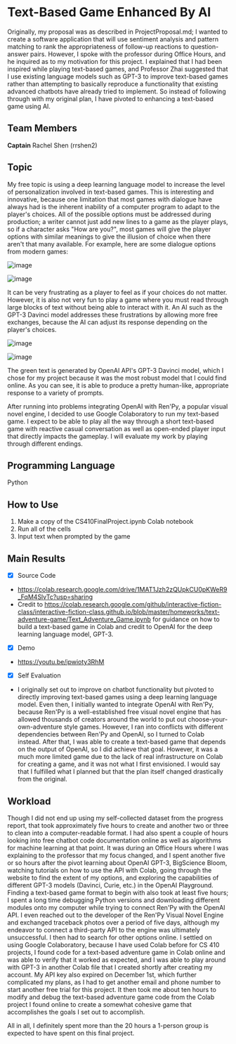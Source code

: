 # Text-Based Game Enhanced By AI

Originally, my proposal was as described in ProjectProposal.md; I wanted to create a software application that will use sentiment analysis and pattern matching to rank the appropriateness of follow-up reactions to question-answer pairs. However, I spoke with the professor during Office Hours, and he inquired as to my motivation for this project. I explained that I had been inspired while playing text-based games, and Professor Zhai suggested that I use existing language models such as GPT-3 to improve text-based games rather than attempting to basically reproduce a functionality that existing advanced chatbots have already tried to implement. So instead of following through with my original plan, I have pivoted to enhancing a text-based game using AI. 

## Team Members

**Captain** Rachel Shen (rrshen2)

## Topic

My free topic is using a deep learning language model to increase the level of personalization involved in text-based games. This is interesting and innovative, because one limitation that most games with dialogue have always had is the inherent inability of a computer program to adapt to the player's choices. All of the possible options must be addressed during production; a writer cannot just add new lines to a game as the player plays, so if a character asks "How are you?", most games will give the player options with similar meanings to give the illusion of choice when there aren't that many available. For example, here are some dialogue options from modern games:

![image](https://user-images.githubusercontent.com/42553808/205719491-2471f506-00cf-4395-980d-45d9b9df8562.png)

![image](https://user-images.githubusercontent.com/42553808/205719722-19dc3218-ff36-4ba0-98fc-03c41fe2c6a3.png)

It can be very frustrating as a player to feel as if your choices do not matter. However, it is also not very fun to play a game where you must read through large blocks of text without being able to interact with it. An AI such as the GPT-3 Davinci model addresses these frustrations by allowing more free exchanges, because the AI can adjust its response depending on the player's choices.

![image](https://user-images.githubusercontent.com/42553808/205720622-eb28c421-e2b2-4cc7-ba69-e0cc4da4be60.png)

![image](https://user-images.githubusercontent.com/42553808/205720957-c642a185-4972-4916-b095-7273de6e2ccf.png)

The green text is generated by OpenAI API's GPT-3 Davinci model, which I chose for my project because it was the most robust model that I could find online. As you can see, it is able to produce a pretty human-like, appropriate response to a variety of prompts.

After running into problems integrating OpenAI with Ren'Py, a popular visual novel engine, I decided to use Google Colaboratory to run my text-based game. I expect to be able to play all the way through a short text-based game with reactive casual conversation as well as open-ended player input that directly impacts the gameplay. I will evaluate my work by playing through different endings.

## Programming Language

Python

## How to Use

1. Make a copy of the CS410FinalProject.ipynb Colab notebook
2. Run all of the cells
3. Input text when prompted by the game

## Main Results

- [x] Source Code
 - https://colab.research.google.com/drive/1MAT1Jzh2zQUpkCU0pKWeR9_FqM4SlvTc?usp=sharing
 - Credit to https://colab.research.google.com/github/interactive-fiction-class/interactive-fiction-class.github.io/blob/master/homeworks/text-adventure-game/Text_Adventure_Game.ipynb for guidance on how to build a text-based game in Colab and credit to OpenAI for the deep learning language model, GPT-3.
- [x] Demo
 - https://youtu.be/ipwioty3RhM
- [x] Self Evaluation
 - I originally set out to improve on chatbot functionality but pivoted to directly improving text-based games using a deep learning language model. Even then, I initially wanted to integrate OpenAI with Ren'Py, because Ren'Py is a well-established free visual novel engine that has allowed thousands of creators around the world to put out choose-your-own-adventure style games. However, I ran into conflicts with different dependencies between Ren'Py and OpenAI, so I turned to Colab instead. After that, I was able to create a text-based game that depends on the output of OpenAI, so I did achieve that goal. However, it was a much more limited game due to the lack of real infrastructure on Colab for creating a game, and it was not what I first envisioned. I would say that I fulfilled what I planned but that the plan itself changed drastically from the original.

## Workload

Though I did not end up using my self-collected dataset from the progress report, that took approximately five hours to create and another two or three to clean into a computer-readable format. I had also spent a couple of hours looking into free chatbot code documentation online as well as algorithms for machine learning at that point. It was during an Office Hours where I was explaining to the professor that my focus changed, and I spent another five or so hours after the pivot learning about OpenAI GPT-3, BigScience Bloom, watching tutorials on how to use the API with Colab, going through the website to find the extent of my options, and exploring the capabilities of different GPT-3 models (Davinci, Curie, etc.) in the OpenAI Playground. Finding a text-based game format to begin with also took at least five hours; I spent a long time debugging Python versions and downloading different modules onto my computer while trying to connect Ren'Py with the OpenAI API. I even reached out to the developer of the Ren'Py Visual Novel Engine and exchanged traceback photos over a period of five days, although my endeavor to connect a third-party API to the engine was ultimately unsuccessful. I then had to search for other options online. I settled on using Google Colaboratory, because I have used Colab before for CS 410 projects, I found code for a text-based adventure game in Colab online and was able to verify that it worked as expected, and I was able to play around with GPT-3 in another Colab file that I created shortly after creating my account. My API key also expired on December 1st, which further complicated my plans, as I had to get another email and phone number to start another free trial for this project. It then took me about ten hours to modify and debug the text-based adventure game code from the Colab project I found online to create a somewhat cohesive game that accomplishes the goals I set out to accomplish.

All in all, I definitely spent more than the 20 hours a 1-person group is expected to have spent on this final project.
